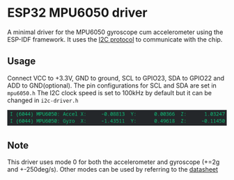 # ESP32 MPU6050 driver

A minimal driver for the MPU6050 gyroscope cum accelerometer using the ESP-IDF framework. It uses the [I2C protocol](https://en.wikipedia.org/wiki/I%C2%B2C) to communicate with the chip.

## Usage

Connect VCC to +3.3V, GND to ground, SCL to GPIO23, SDA to GPIO22 and ADD to GND(optional).
The pin configurations for SCL and SDA are set in `mpu6050.h`
The I2C clock speed is set to 100kHz by default but it can be changed in `i2c-driver.h`

![Screenshot](static/ss.png)

## Note

This driver uses mode 0 for both the accelerometer and gyroscope (+=2g and +-250deg/s). Other modes can be used by referring to the [datasheet](https://invensense.tdk.com/wp-content/uploads/2015/02/MPU-6000-Register-Map1.pdf)
